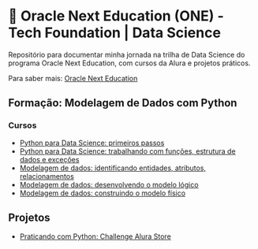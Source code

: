 # 🚀 Oracle Next Education (ONE) - Tech Foundation | Data Science

Repositório para documentar minha jornada na trilha de Data Science do programa Oracle Next Education, com cursos da Alura e projetos práticos.

Para saber mais: [Oracle Next Education](https://www.oracle.com/br/education/oracle-next-education/)

## Formação: Modelagem de Dados com Python
### Cursos

- [Python para Data Science: primeiros passos]()
- [Python para Data Science: trabalhando com funções, estrutura de dados e exceções]()
- [Modelagem de dados: identificando entidades, atributos, relacionamentos]()
- [Modelagem de dados: desenvolvendo o modelo lógico]()
- [Modelagem de dados: construindo o modelo físico]()

## Projetos

- [Praticando com Python: Challenge Alura Store]()
